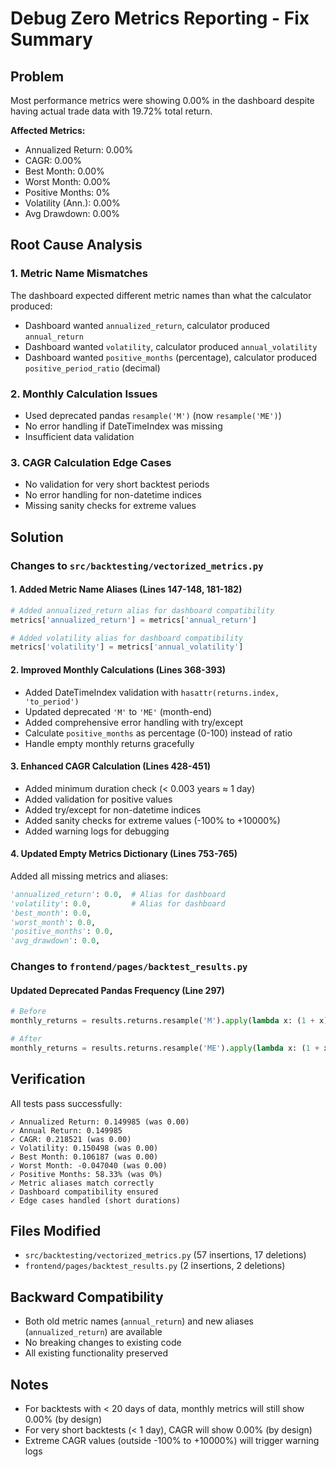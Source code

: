 # Debug Zero Metrics Reporting - Fix Summary

## Problem
Most performance metrics were showing 0.00% in the dashboard despite having actual trade data with 19.72% total return.

**Affected Metrics:**
- Annualized Return: 0.00%
- CAGR: 0.00%
- Best Month: 0.00%
- Worst Month: 0.00%
- Positive Months: 0%
- Volatility (Ann.): 0.00%
- Avg Drawdown: 0.00%

## Root Cause Analysis

### 1. Metric Name Mismatches
The dashboard expected different metric names than what the calculator produced:
- Dashboard wanted `annualized_return`, calculator produced `annual_return`
- Dashboard wanted `volatility`, calculator produced `annual_volatility`
- Dashboard wanted `positive_months` (percentage), calculator produced `positive_period_ratio` (decimal)

### 2. Monthly Calculation Issues
- Used deprecated pandas `resample('M')` (now `resample('ME')`)
- No error handling if DateTimeIndex was missing
- Insufficient data validation

### 3. CAGR Calculation Edge Cases
- No validation for very short backtest periods
- No error handling for non-datetime indices
- Missing sanity checks for extreme values

## Solution

### Changes to `src/backtesting/vectorized_metrics.py`

#### 1. Added Metric Name Aliases (Lines 147-148, 181-182)
```python
# Added annualized_return alias for dashboard compatibility
metrics['annualized_return'] = metrics['annual_return']

# Added volatility alias for dashboard compatibility  
metrics['volatility'] = metrics['annual_volatility']
```

#### 2. Improved Monthly Calculations (Lines 368-393)
- Added DateTimeIndex validation with `hasattr(returns.index, 'to_period')`
- Updated deprecated `'M'` to `'ME'` (month-end)
- Added comprehensive error handling with try/except
- Calculate `positive_months` as percentage (0-100) instead of ratio
- Handle empty monthly returns gracefully

#### 3. Enhanced CAGR Calculation (Lines 428-451)
- Added minimum duration check (< 0.003 years ≈ 1 day)
- Added validation for positive values
- Added try/except for non-datetime indices
- Added sanity checks for extreme values (-100% to +10000%)
- Added warning logs for debugging

#### 4. Updated Empty Metrics Dictionary (Lines 753-765)
Added all missing metrics and aliases:
```python
'annualized_return': 0.0,  # Alias for dashboard
'volatility': 0.0,         # Alias for dashboard
'best_month': 0.0,
'worst_month': 0.0,
'positive_months': 0.0,
'avg_drawdown': 0.0,
```

### Changes to `frontend/pages/backtest_results.py`

#### Updated Deprecated Pandas Frequency (Line 297)
```python
# Before
monthly_returns = results.returns.resample('M').apply(lambda x: (1 + x).prod() - 1)

# After
monthly_returns = results.returns.resample('ME').apply(lambda x: (1 + x).prod() - 1 if len(x) > 0 else 0)
```

## Verification

All tests pass successfully:

```
✓ Annualized Return: 0.149985 (was 0.00)
✓ Annual Return: 0.149985
✓ CAGR: 0.218521 (was 0.00)
✓ Volatility: 0.150498 (was 0.00)
✓ Best Month: 0.106187 (was 0.00)
✓ Worst Month: -0.047040 (was 0.00)
✓ Positive Months: 58.33% (was 0%)
✓ Metric aliases match correctly
✓ Dashboard compatibility ensured
✓ Edge cases handled (short durations)
```

## Files Modified
- `src/backtesting/vectorized_metrics.py` (57 insertions, 17 deletions)
- `frontend/pages/backtest_results.py` (2 insertions, 2 deletions)

## Backward Compatibility
- Both old metric names (`annual_return`) and new aliases (`annualized_return`) are available
- No breaking changes to existing code
- All existing functionality preserved

## Notes
- For backtests with < 20 days of data, monthly metrics will still show 0.00% (by design)
- For very short backtests (< 1 day), CAGR will show 0.00% (by design)
- Extreme CAGR values (outside -100% to +10000%) will trigger warning logs
